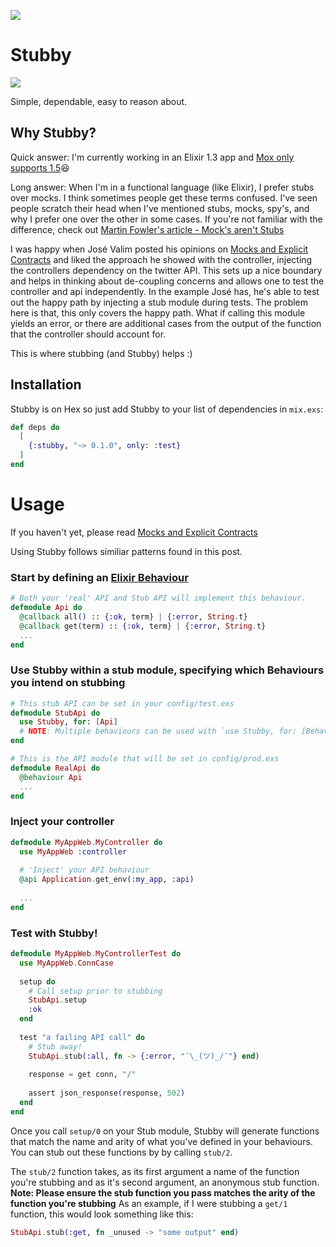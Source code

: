 ![](https://travis-ci.org/daveshah/stubby.svg?branch=master)

# Stubby
![](https://upload.wikimedia.org/wikipedia/commons/4/44/Sergeant_Stubby.jpg)

Simple, dependable, easy to reason about.

## Why Stubby?
Quick answer: I'm currently working in an Elixir 1.3 app and [Mox only supports 1.5](https://github.com/plataformatec/mox/issues/25)😆  

Long answer: When I'm in a functional language (like Elixir), I prefer stubs over mocks. 
I think sometimes people get these terms confused. I've seen people scratch their head when I've mentioned stubs, mocks, spy's, and why I prefer one over the other in some cases. If you're not familiar with the difference, check out [Martin Fowler's article - Mock's aren't Stubs](https://martinfowler.com/articles/mocksArentStubs.html)

I was happy when José Valim posted his opinions on [Mocks and Explicit Contracts](http://blog.plataformatec.com.br/2015/10/mocks-and-explicit-contracts/) and liked the approach he showed with the controller, injecting the controllers dependency on the twitter API. This sets up a nice boundary and helps in thinking about de-coupling concerns and allows one to test the controller and api independently. In the example José has, he's able to test out the happy path by injecting a stub module during tests. The problem here is that, this only covers the happy path. What if calling this module yields an error, or there are additional cases from the output of the function that the controller should account for.

This is where stubbing (and Stubby) helps :)


## Installation

Stubby is on Hex so just add Stubby to your list of dependencies in `mix.exs`:

```elixir
def deps do
  [
    {:stubby, "~> 0.1.0", only: :test}
  ]
end
```

# Usage
If you haven't yet, please read [Mocks and Explicit Contracts](http://blog.plataformatec.com.br/2015/10/mocks-and-explicit-contracts/)

Using Stubby follows similiar patterns found in this post.

### Start by defining an [Elixir Behaviour](https://elixir-lang.org/getting-started/typespecs-and-behaviours.html)
```elixir
# Both your 'real' API and Stub API will implement this behaviour.
defmodule Api do
  @callback all() :: {:ok, term} | {:error, String.t}
  @callback get(term) :: {:ok, term} | {:error, String.t}
  ...
end
```

### Use Stubby within a stub module, specifying which Behaviours you intend on stubbing
```elixir
# This stub API can be set in your config/test.exs
defmodule StubApi do
  use Stubby, for: [Api] 
  # NOTE: Multiple behaviours can be used with `use Stubby, for: [Behaviour1, Behaviour2, ...]`
end

# This is the API module that will be set in config/prod.exs
defmodule RealApi do
  @behaviour Api
  ...
end
```

### Inject your controller
```elixir
defmodule MyAppWeb.MyController do
  use MyAppWeb :controller
  
  # 'Inject' your API behaviour 
  @api Application.get_env(:my_app, :api)
  
  ...
end
```

### Test with Stubby!
```elixir
defmodule MyAppWeb.MyControllerTest do
  use MyAppWeb.ConnCase
  
  setup do
    # Call setup prior to stubbing
    StubApi.setup
    :ok
  end
  
  test "a failing API call" do
    # Stub away!
    StubApi.stub(:all, fn -> {:error, "¯\_(ツ)_/¯"} end)
    
    response = get conn, "/"
    
    assert json_response(response, 502)
  end
end

```
Once you call `setup/0` on your Stub module, Stubby will generate functions that match the name and arity of what you've defined in your behaviours. You can stub out these functions by by calling `stub/2`.

The `stub/2` function takes, as its first argument a name of the function you're stubbing and as it's second argument, an anonymous stub function. 
**Note: Please ensure the stub function you pass matches the arity of the function you're stubbing**
As an example, if I were stubbing a `get/1` function, this would look something like this:
```elixir
StubApi.stub(:get, fn _unused -> "some output" end)
```



